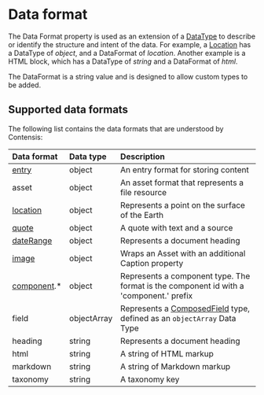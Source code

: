 # Data format

The Data Format property is used as an extension of a [DataType](/key-concepts/data-types) to describe or identify the structure and intent of the data. For example, a [Location](/model/location.md) has a DataType of *object*, and a DataFormat of *location*. Another example is a HTML block, which has a DataType of *string* and a DataFormat of *html*.  

The DataFormat is a string value and is designed to allow custom types to be added.

## Supported data formats

The following list contains the data formats that are understood by Contensis:

| Data format | Data type | Description |
| :---------- | :-------- | :---------- |
| [entry](/model/entry.md) | object | An entry format for storing content |
| asset | object | An asset format that represents a file resource |
| [location](/model/location.md) | object | Represents a point on the surface of the Earth |
| [quote](/model/quote.md) | object | A quote with text and a source |
| [dateRange](/model/daterange.md) | object | Represents a document heading |
| [image](/model/image.md) | object | Wraps an Asset with an additional Caption property |
| [component](/key-concepts/components.md).* | object | Represents a component type. The format is the component id with a 'component.' prefix |
| field | objectArray | Represents a [ComposedField](/model/composedfield.md) type, defined as an `objectArray` Data Type |
| heading | string | Represents a document heading |
| html | string | A string of HTML markup |
| markdown | string | A string of Markdown markup |
| taxonomy | string | A taxonomy key |
